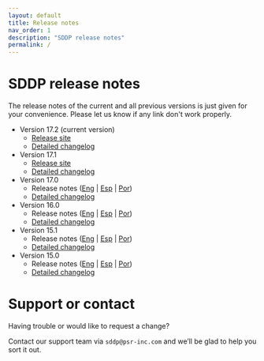 ```yaml
---
layout: default
title: Release notes
nav_order: 1
description: "SDDP release notes"
permalink: /
---
```


# SDDP release notes

The release notes of the current and all previous versions is just given for your convenience. Please let us know if any link don't work properly.

* Version 17.2 (current version)
  * [Release site](http://psr-energy.com/software/sddp-17.2.html)
  * [Detailed changelog](sddp17.2.md)
* Version 17.1
  * [Release site](http://psr-energy.com/software/sddp-17.1.html)
  * [Detailed changelog](sddp17.1.md)
* Version 17.0
  * Release notes ([Eng](https://www.psr-inc.com/wp-content/uploads/softwares/sddp/SddpReleaseNotesEng-17.0.pdf) | [Esp](https://www.psr-inc.com/wp-content/uploads/softwares/sddp/SddpReleaseNotesEsp-17.0.pdf) | [Por](https://www.psr-inc.com/wp-content/uploads/softwares/sddp/SddpReleaseNotesPor-17.0.pdf))
  * [Detailed changelog](sddp17.0.md)
* Version 16.0
  * Release notes ([Eng](https://www.psr-inc.com/wp-content/uploads/softwares/sddp/SddpReleaseNotesEng-16.0.pdf) | [Esp](https://www.psr-inc.com/wp-content/uploads/softwares/sddp/SddpReleaseNotesEsp-16.0.pdf) | [Por](https://www.psr-inc.com/wp-content/uploads/softwares/sddp/SddpReleaseNotesPor-16.0.pdf))
  * [Detailed changelog](sddp16.0.md)
* Version 15.1
  * Release notes ([Eng](https://www.psr-inc.com/wp-content/uploads/softwares/sddp/SddpReleaseNotesEng-15.1.pdf) | [Esp](https://www.psr-inc.com/wp-content/uploads/softwares/sddp/SddpReleaseNotesEsp-15.1.pdf) | [Por](https://www.psr-inc.com/wp-content/uploads/softwares/sddp/SddpReleaseNotesPor-15.1.pdf))
  * [Detailed changelog](sddp15.1.md)
* Version 15.0
  * Release notes ([Eng](https://www.psr-inc.com/wp-content/uploads/softwares/sddp/SddpReleaseNotesEng-15.0.pdf) | [Esp](https://www.psr-inc.com/wp-content/uploads/softwares/sddp/SddpReleaseNotesEsp-15.0.pdf) | [Por](https://www.psr-inc.com/wp-content/uploads/softwares/sddp/SddpReleaseNotesPor-15.0.pdf))
  * [Detailed changelog](sddp15.0.md)

# Support or contact

Having trouble or would like to request a change?

Contact our support team via `sddp@psr-inc.com` and we’ll be glad to help you sort it out.